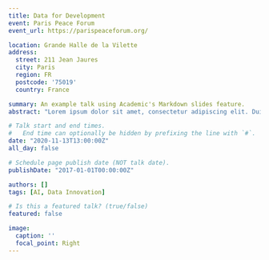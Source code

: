 ```yaml
---
title: Data for Development
event: Paris Peace Forum
event_url: https://parispeaceforum.org/

location: Grande Halle de la Vilette
address:
  street: 211 Jean Jaures
  city: Paris
  region: FR
  postcode: '75019'
  country: France

summary: An example talk using Academic's Markdown slides feature.
abstract: "Lorem ipsum dolor sit amet, consectetur adipiscing elit. Duis posuere tellusac convallis placerat. Proin tincidunt magna sed ex sollicitudin condimentum. Sed ac faucibus dolor, scelerisque sollicitudin nisi. Cras purus urna, suscipit quis sapien eu, pulvinar tempor diam."

# Talk start and end times.
#   End time can optionally be hidden by prefixing the line with `#`.
date: "2020-11-13T13:00:00Z"
all_day: false

# Schedule page publish date (NOT talk date).
publishDate: "2017-01-01T00:00:00Z"

authors: []
tags: [AI, Data Innovation]

# Is this a featured talk? (true/false)
featured: false

image:
  caption: ''
  focal_point: Right
---
```

